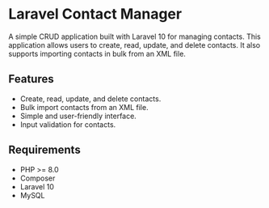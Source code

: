 # Laravel Contact Manager

A simple CRUD application built with Laravel 10 for managing contacts. This application allows users to create, read, update, and delete contacts. It also supports importing contacts in bulk from an XML file.


## Features

- Create, read, update, and delete contacts.
- Bulk import contacts from an XML file.
- Simple and user-friendly interface.
- Input validation for contacts.

## Requirements

- PHP >= 8.0
- Composer
- Laravel 10
- MySQL

